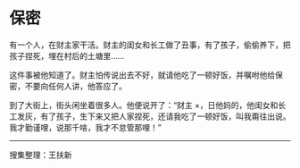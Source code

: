 # 保密

有一个人，在财主家干活。财主的闺女和长工做了丑事，有了孩子，偷偷养下，把孩子捏死，埋在村后的土塘里……

这件事被他知道了。财主怕传说出去不好，就请他吃了一顿好饭，并嘱咐他给保密，不要向任何人讲，他答应了。

到了大街上，街头闲坐着很多人。他便说开了：“财主 ×，日他妈的，他闺女和长工发灰，有了孩子，生下来又把人家捏死，还请我吃了一顿好饭，叫我甭往出说。我才勤谨哩，说那千啥，我才不怠管那哩！”

---

搜集整理：王扶新
